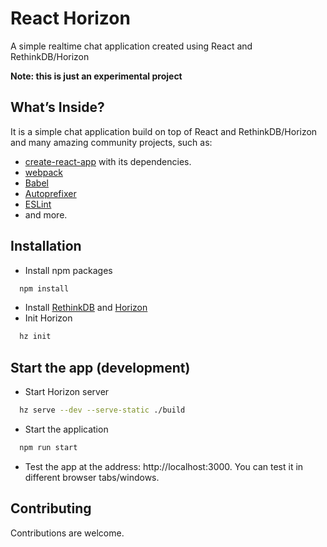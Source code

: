 # React Horizon

A simple realtime chat application created using React and RethinkDB/Horizon

**Note: this is just an experimental project**

## What’s Inside?
It is a simple chat application build on top of React and RethinkDB/Horizon and many amazing community projects, such as:

* [create-react-app](https://github.com/facebookincubator/create-react-app) with its dependencies.
* [webpack](https://webpack.github.io/)
* [Babel](http://babeljs.io/)
* [Autoprefixer](https://github.com/postcss/autoprefixer)
* [ESLint](http://eslint.org/)
* and more.

## Installation
* Install npm packages
```sh
  npm install
```
* Install [RethinkDB](http://rethinkdb.com/) and [Horizon](https://horizon.io/)
* Init Horizon
```sh
  hz init
```

## Start the app (development)
* Start Horizon server
```sh
  hz serve --dev --serve-static ./build
```
* Start the application
```sh
  npm run start
```
* Test the app at the address: http://localhost:3000. You can test it in different browser tabs/windows.

## Contributing

Contributions are welcome.

